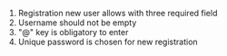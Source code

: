 1. Registration new user allows with three required field
2. Username should not be empty
3. "@" key is obligatory to enter
4. Unique password is chosen for new registration
